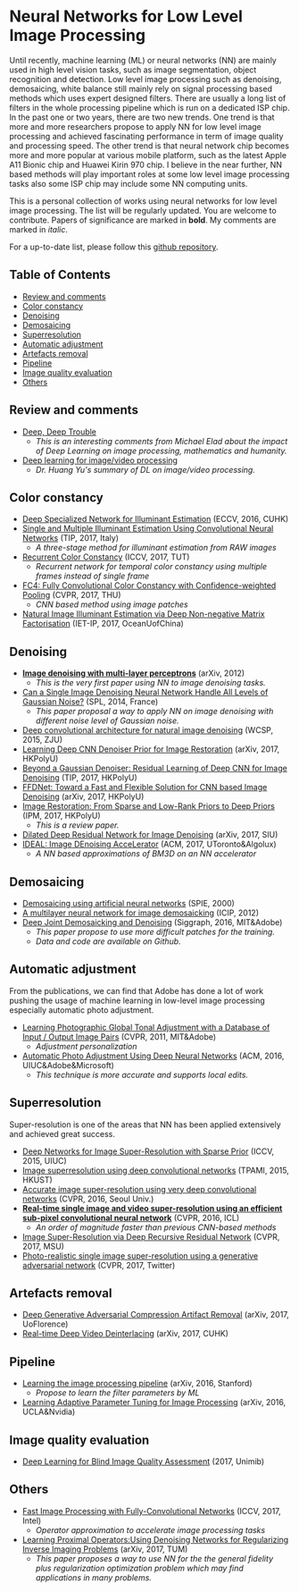 # Neural Networks for Low Level Image Processing

Until recently, machine learning (ML) or neural networks (NN) are mainly used in high level vision tasks, such as image segmentation, object recognition and detection. Low level image processing such as denoising, demosaicing, white balance still mainly rely on signal processing based methods which uses expert designed filters. There are usually a long list of filters in the whole processing pipeline which is run on a dedicated ISP chip. In the past one or two years, there are two new trends. One trend is that more and more researchers propose to apply NN for low level image processing and achieved fascinating performance in term of image quality and processing speed. The other trend is that neural network chip becomes more and more popular at various mobile platform, such as the latest Apple A11 Bionic chip and Huawei Kirin 970 chip. I believe in the near further, NN based methods will play important roles at some low level image processing tasks also some ISP chip may include some NN computing units.

This is a personal collection of works using neural networks for low level image processing. The list will be regularly updated. You are welcome to contribute. Papers of significance are marked in **bold**. My comments are marked in *italic*.

For a up-to-date list, please follow this [github repository](https://github.com/holovincent/Neural-Networks-for-Low-Level-Image-Processing). 

## Table of Contents

  * [Review and comments](#review-and-comments)
  * [Color constancy](#color-constancy)
  * [Denoising](#denoising)
  * [Demosaicing](#demosaicing)
  * [Superresolution](#superresolution)
  * [Automatic adjustment](#automatic-adjustment)
  * [Artefacts removal](#artefacts-removal)
  * [Pipeline](#pipeline)
  * [Image quality evaluation](#image-quality-evaluation)
  * [Others](#others)

## Review and comments

  * [Deep, Deep Trouble](https://sinews.siam.org/Details-Page/deep-deep-trouble)
    * *This is an interesting comments from Michael Elad about the impact of Deep Learning on image processing, mathematics and humanity.*
  * [Deep learning for image/video processing](https://www.slideshare.net/yuhuang/deep-learning-for-image-video-processing)
    * *Dr. Huang Yu's summary of DL on image/video processing.*

## Color constancy

  * [Deep Specialized Network for Illuminant Estimation](http://mmlab.ie.cuhk.edu.hk/projects/illuminant_estimation.html) (ECCV, 2016, CUHK)
  * [Single and Multiple Illuminant Estimation Using Convolutional Neural Networks](https://arxiv.org/abs/1508.00998) (TIP, 2017, Italy) 
    * *A three-stage method for illuminant estimation from RAW images*
  * [Recurrent Color Constancy](http://openaccess.thecvf.com/content_ICCV_2017/papers/Qian_Recurrent_Color_Constancy_ICCV_2017_paper.pdf) (ICCV, 2017, TUT)
    * *Recurrent network for temporal color constancy using multiple frames instead of single frame*
  * [FC4: Fully Convolutional Color Constancy with Confidence-weighted Pooling](http://openaccess.thecvf.com/content_cvpr_2017/papers/Hu_FC4_Fully_Convolutional_CVPR_2017_paper.pdf) (CVPR, 2017, THU)
    * *CNN based method using image patches*
   * [Natural Image Illuminant Estimation via Deep Non-negative Matrix Factorisation](http://digital-library.theiet.org/content/journals/10.1049/iet-ipr.2016.1058) (IET-IP, 2017, OceanUofChina)


## Denoising

  * [**Image denoising with multi-layer perceptrons**](https://arxiv.org/abs/1211.1544) (arXiv, 2012)
    * *This is the very first paper using NN to image denoising tasks.*
  * [Can a Single Image Denoising Neural Network Handle All Levels of Gaussian Noise?](https://www.semanticscholar.org/paper/Can-a-Single-Image-Denoising-Neural-Network-Handle-Wang-Morel/c0387d184c2201eb1811094ba259380b5a83b6a4) (SPL, 2014, France)
    * *This paper proposal a way to apply NN on image denoising with different noise level of Gaussian noise.*
  * [Deep convolutional architecture for natural image denoising](http://ieeexplore.ieee.org/document/7341021/) (WCSP, 2015, ZJU)
  * [Learning Deep CNN Denoiser Prior for Image Restoration](https://arxiv.org/abs/1704.03264) (arXiv, 2017, HKPolyU)
  * [Beyond a Gaussian Denoiser: Residual Learning of Deep CNN for Image Denoising](http://ieeexplore.ieee.org/document/7839189/) (TIP, 2017, HKPolyU)
  * [FFDNet: Toward a Fast and Flexible Solution for CNN based Image Denoising](https://arxiv.org/abs/1710.04026) (arXiv, 2017, HKPolyU)
  * [Image Restoration: From Sparse and Low-Rank Priors to Deep Priors](http://ieeexplore.ieee.org/document/8026108/) (IPM, 2017, HKPolyU) 
    * *This is a review paper.*
  * [Dilated Deep Residual Network for Image Denoising](https://arxiv.org/abs/1708.05473) (arXiv, 2017, SIU)
  * [IDEAL: Image DEnoising AcceLerator](http://www.eecg.toronto.edu/~mostafam/files/IDEAL_Image_DEnoising_AcceLerator.pdf) (ACM, 2017, UToronto&Algolux) 
    * *A NN based approximations of BM3D on an NN accelerator*

## Demosaicing

  * [Demosaicing using artificial neural networks](https://www.spiedigitallibrary.org/conference-proceedings-of-spie/3962/1/Demosaicking-using-artificial-neural-networks/10.1117/12.382904.short?SSO=1) (SPIE, 2000)
  * [A multilayer neural network for image demosaicking](https://www.semanticscholar.org/paper/A-multilayer-neural-network-for-image-demosaicking-Wang/4264e3560bf59bfdb9f262a9787187257a1ce75f) (ICIP, 2012)
  * [Deep Joint Demosaicking and Denoising](https://groups.csail.mit.edu/graphics/demosaicnet/) (Siggraph, 2016, MIT&Adobe) 
    * *This paper propose to use more difficult patches for the training.*
    * *Data and code are available on Github.*

## Automatic adjustment

From the publications, we can find that Adobe has done a lot of work pushing the usage of machine learning in low-level image processing especially automatic photo adjustment. 

  * [Learning Photographic Global Tonal Adjustment with a Database of Input / Output Image Pairs](http://people.csail.mit.edu/vladb/photoadjust/) (CVPR, 2011, MIT&Adobe) 
    * *Adjustment personalization*
  * [Automatic Photo Adjustment Using Deep Neural Networks](https://sites.google.com/site/homepagezhichengyan/home/dl_img_adjust) (ACM, 2016, UIUC&Adobe&Microsoft) 
    * *This technique is more accurate and supports local edits.*

## Superresolution

Super-resolution is one of the areas that NN has been applied extensively and achieved great success.

  * [Deep Networks for Image Super-Resolution with Sparse Prior](http://ieeexplore.ieee.org/document/7410407/) (ICCV, 2015, UIUC)
  * [Image superresolution using deep convolutional networks](https://ieeexplore.ieee.org/document/7115171/) (TPAMI, 2015, HKUST)
  * [Accurate image super-resolution using very deep convolutional networks](https://arxiv.org/abs/1511.04587) (CVPR, 2016, Seoul Univ.)
  * [**Real-time single image and video super-resolution using an efficient sub-pixel convolutional neural network**](https://www.cv-foundation.org/openaccess/content_cvpr_2016/papers/Shi_Real-Time_Single_Image_CVPR_2016_paper.pdf) (CVPR, 2016, ICL) 
    * *An order of magnitude faster than previous CNN-based methods*
  * [Image Super-Resolution via Deep Recursive Residual Network](http://cvlab.cse.msu.edu/project-super-resolution.html) (CVPR, 2017, MSU)
  * [Photo-realistic single image super-resolution using a generative adversarial network](https://arxiv.org/abs/1609.04802) (CVPR, 2017, Twitter)

## Artefacts removal

  * [Deep Generative Adversarial Compression Artifact Removal](https://arxiv.org/abs/1704.02518) (arXiv, 2017, UoFlorence)
  * [Real-time Deep Video Deinterlacing](https://arxiv.org/abs/1708.00187) (arXiv, 2017, CUHK) 

## Pipeline

  * [Learning the image processing pipeline](https://arxiv.org/abs/1605.09336) (arXiv, 2016, Stanford)
	  * *Propose to learn the filter parameters by ML*
  * [Learning Adaptive Parameter Tuning for Image Processing](https://arxiv.org/abs/1610.09414) (arXiv, 2016, UCLA&Nvidia)	  

## Image quality evaluation

  * [Deep Learning for Blind Image Quality Assessment](http://www.ivl.disco.unimib.it/activities/deep-image-quality/) (2017, Unimib)

## Others

  * [Fast Image Processing with Fully-Convolutional Networks](https://www.youtube.com/watch?v=eQyfHgLx8Dc&feature=youtu.be) (ICCV, 2017, Intel) 
    * *Operator approximation to accelerate image processing tasks*
  * [Learning Proximal Operators:Using Denoising Networks for Regularizing Inverse Imaging Problems](https://arxiv.org/pdf/1704.03488.pdf) (arXiv, 2017, TUM) 
    * *This paper proposes a way to use NN for the the general fidelity plus regularization optimization problem which may find applications in many problems.*
